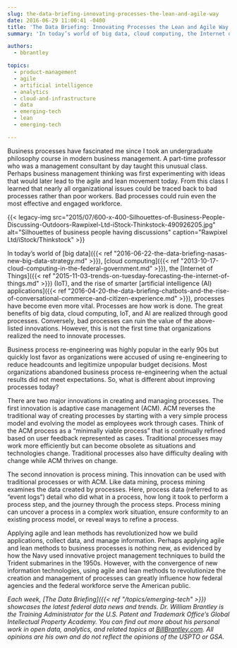 ```yaml
---
slug: the-data-briefing-innovating-processes-the-lean-and-agile-way
date: 2016-06-29 11:00:41 -0400
title: 'The Data Briefing: Innovating Processes the Lean and Agile Way'
summary: 'In today’s world of big data, cloud computing, the Internet of Things (IoT), and the rise of smarter artificial intelligence (AI) applications, processes have become even more vital.'

authors:
  - bbrantley

topics:
  - product-management
  - agile
  - artificial intelligence
  - analytics
  - cloud-and-infrastructure
  - data
  - emerging-tech
  - lean
  - emerging-tech

---
```


Business processes have fascinated me since I took an undergraduate philosophy course in modern business management. A part-time professor who was a management consultant by day taught this unusual class. Perhaps business management thinking was first experimenting with ideas that would later lead to the agile and lean movement today. From this class I learned that nearly all organizational issues could be traced back to bad processes rather than poor workers. Bad processes could ruin even the most effective and engaged workforce.

{{< legacy-img src="2015/07/600-x-400-Silhouettes-of-Business-People-Discussing-Outdoors-Rawpixel-Ltd-iStock-Thinkstock-490926205.jpg" alt="Silhouettes of business people having discussions" caption="Rawpixel Ltd/iStock/Thinkstock" >}} 

In today’s world of [big data]({{< ref "2016-06-22-the-data-briefing-nasas-new-big-data-strategy.md" >}}), [cloud computing]({{< ref "2013-10-17-cloud-computing-in-the-federal-government.md" >}}), the [Internet of Things]({{< ref "2015-11-03-trends-on-tuesday-forecasting-the-internet-of-things.md" >}}) (IoT), and the rise of smarter [artificial intelligence (AI) applications]({{< ref "2016-04-20-the-data-briefing-chatbots-and-the-rise-of-conversational-commerce-and-citizen-experience.md" >}}), processes have become even more vital. Processes are how work is done. The great benefits of big data, cloud computing, IoT, and AI are realized through good processes. Conversely, bad processes can ruin the value of the above-listed innovations. However, this is not the first time that organizations realized the need to innovate processes.

Business process re-engineering was highly popular in the early 90s but quickly lost favor as organizations were accused of using re-engineering to reduce headcounts and legitimize unpopular budget decisions. Most organizations abandoned business process re-engineering when the actual results did not meet expectations. So, what is different about improving processes today?

There are two major innovations in creating and managing processes. The first innovation is adaptive case management (ACM). ACM reverses the traditional way of creating processes by starting with a very simple process model and evolving the model as employees work through cases. Think of the ACM process as a “minimally viable process” that is continually refined based on user feedback represented as cases. Traditional processes may work more efficiently but can become obsolete as situations and technologies change. Traditional processes also have difficulty dealing with change while ACM thrives on change.

The second innovation is process mining. This innovation can be used with traditional processes or with ACM. Like data mining, process mining examines the data created by processes. Here, process data (referred to as &#8220;event logs&#8221;) detail who did what in a process, how long it took to perform a process step, and the journey through the process steps. Process mining can uncover a process in a complex work situation, ensure conformity to an existing process model, or reveal ways to refine a process.

Applying agile and lean methods has revolutionized how we build applications, collect data, and manage information. Perhaps applying agile and lean methods to business processes is nothing new, as evidenced by how the Navy used innovative project management techniques to build the Trident submarines in the 1950s. However, with the convergence of new information technologies, using agile and lean methods to revolutionize the creation and management of processes can greatly influence how federal agencies and the federal workforce serve the American public.

_Each week, [The Data Briefing]({{< ref "/topics/emerging-tech" >}}) showcases the latest federal data news and trends._
_Dr. William Brantley is the Training Administrator for the U.S. Patent and Trademark Office’s Global Intellectual Property Academy. You can find out more about his personal work in open data, analytics, and related topics at [BillBrantley.com](http://billbrantley.com/). All opinions are his own and do not reflect the opinions of the USPTO or GSA._
